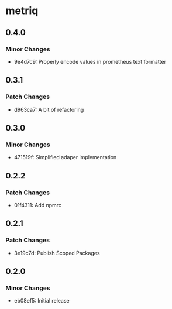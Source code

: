 # metriq

## 0.4.0

### Minor Changes

- 9e4d7c9: Properly encode values in prometheus text formatter

## 0.3.1

### Patch Changes

- d963ca7: A bit of refactoring

## 0.3.0

### Minor Changes

- 471519f: Simplified adaper implementation

## 0.2.2

### Patch Changes

- 01f4311: Add npmrc

## 0.2.1

### Patch Changes

- 3e19c7d: Publish Scoped Packages

## 0.2.0

### Minor Changes

- eb08ef5: Initial release
